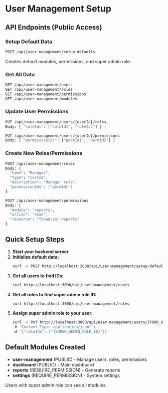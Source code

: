 # User Management Setup

## API Endpoints (Public Access)

### Setup Default Data
```bash
POST /api/user-management/setup-defaults
```
Creates default modules, permissions, and super admin role.

### Get All Data
```bash
GET /api/user-management/users
GET /api/user-management/roles  
GET /api/user-management/permissions
GET /api/user-management/modules
```

### Update User Permissions
```bash
PUT /api/user-management/users/{userId}/roles
Body: { "roleIds": ["roleId1", "roleId2"] }

PUT /api/user-management/users/{userId}/permissions  
Body: { "permissionIds": ["permId1", "permId2"] }
```

### Create New Roles/Permissions
```bash
POST /api/user-management/roles
Body: {
  "name": "Manager",
  "type": "custom", 
  "description": "Manager role",
  "permissionIds": ["permId1"]
}

POST /api/user-management/permissions
Body: {
  "module": "reports",
  "action": "read",
  "resource": "financial-reports"
}
```

## Quick Setup Steps

1. **Start your backend server**
2. **Initialize default data:**
   ```bash
   curl -X POST http://localhost:3000/api/user-management/setup-defaults
   ```
3. **Get all users to find IDs:**
   ```bash
   curl http://localhost:3000/api/user-management/users
   ```
4. **Get all roles to find super admin role ID:**
   ```bash
   curl http://localhost:3000/api/user-management/roles
   ```
5. **Assign super admin role to your user:**
   ```bash
   curl -X PUT http://localhost:3000/api/user-management/users/{YOUR_USER_ID}/roles \
   -H "Content-Type: application/json" \
   -d '{"roleIds": ["{SUPER_ADMIN_ROLE_ID}"]}'
   ```

## Default Modules Created
- **user-management** (PUBLIC) - Manage users, roles, permissions
- **dashboard** (PUBLIC) - Main dashboard
- **reports** (REQUIRE_PERMISSION) - Generate reports  
- **settings** (REQUIRE_PERMISSION) - System settings

Users with super admin role can see all modules.